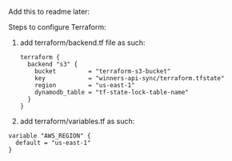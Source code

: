 Add this to readme later:

Steps to configure Terraform:
1. add terraform/backend.tf file as such:
    ```
    terraform {
      backend "s3" {
        bucket         = "terraform-s3-bucket"
        key            = "winners-api-sync/terraform.tfstate"
        region         = "us-east-1"
        dynamodb_table = "tf-state-lock-table-name"
      }
    }
    ```

2. add terraform/variables.tf as such:
```
variable "AWS_REGION" {
  default = "us-east-1"
}
```
